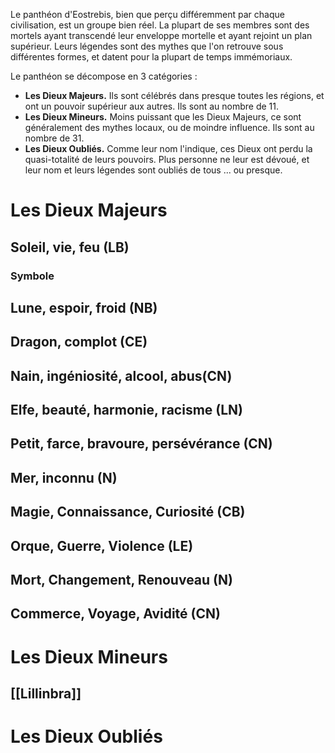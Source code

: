 Le panthéon d'Eostrebis, bien que perçu différemment par chaque civilisation, est un groupe bien réel. La plupart de ses membres sont des mortels ayant transcendé leur enveloppe mortelle et ayant rejoint un plan supérieur. Leurs légendes sont des mythes que l'on retrouve sous différentes formes, et datent pour la plupart de temps immémoriaux.

Le panthéon se décompose en 3 catégories : 
 - **Les Dieux Majeurs.** Ils sont célébrés dans presque toutes les régions, et ont un pouvoir supérieur aux autres. Ils sont au nombre de 11.
 - **Les Dieux Mineurs.** Moins puissant que les Dieux Majeurs, ce sont généralement des mythes locaux, ou de moindre influence. Ils sont au nombre de 31.
 - **Les Dieux Oubliés.** Comme leur nom l'indique, ces Dieux ont perdu la quasi-totalité de leurs pouvoirs. Plus personne ne leur est dévoué, et leur nom et leurs légendes sont oubliés de tous ... ou presque.

# Les Dieux Majeurs

## Soleil, vie, feu (LB)

### Symbole

## Lune, espoir, froid (NB)

## Dragon, complot (CE)

## Nain, ingéniosité, alcool, abus(CN)

## Elfe, beauté, harmonie, racisme (LN)

## Petit, farce, bravoure, persévérance (CN)

## Mer, inconnu (N)

## Magie, Connaissance, Curiosité (CB)

## Orque, Guerre, Violence (LE)

## Mort, Changement, Renouveau (N)

## Commerce, Voyage, Avidité (CN)
# Les Dieux Mineurs

## [[Lillinbra]]
# Les Dieux Oubliés
